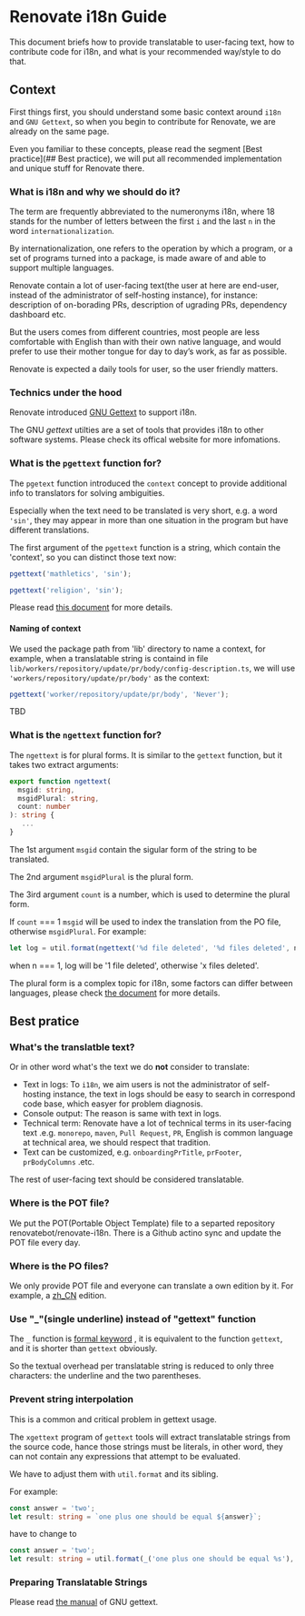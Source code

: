 # Renovate i18n Guide

This document briefs how to provide translatable to user-facing text, how to contribute code for i18n, and what is your recommended way/style to do that.

## Context

First things first, you should understand some basic context around `i18n` and `GNU Gettext`, so when you begin to contribute for Renovate, we are already on the same page.

Even you familiar to these concepts, please read the segment [Best practice](## Best practice), we will put all recommended implementation and unique stuff for Renovate there.

### What is i18n and why we should do it?

The term are frequently abbreviated to the numeronyms i18n, where 18 stands for the number of letters between the first `i` and the last `n` in the word `internationalization`.

By internationalization, one refers to the operation by which a program, or a set of programs turned into a package, is made aware of and able to support multiple languages.

Renovate contain a lot of user-facing text(the user at here are end-user, instead of the administrator of self-hosting instance), for instance: description of on-borading PRs, description of ugrading PRs, dependency dashboard etc.

But the users comes from different countries, most people are less comfortable with English than with their own native language, and would prefer to use their mother tongue for day to day’s work, as far as possible.

Renovate is expected a daily tools for user, so the user friendly matters.

### Technics under the hood

Renovate introduced [GNU Gettext](https://www.gnu.org/software/gettext/) to support i18n.

The GNU _gettext_ utilties are a set of tools that provides i18n to other software systems. Please check its offical website for more infomations.

### What is the `pgettext` function for?

The `pgetext` function introduced the `context` concept to provide additional info to translators for solving ambiguities.

Especially when the text need to be translated is very short, e.g. a word `'sin'`, they may appear in more than one situation in the program but have different translations.

The first argument of the `pgettext` function is a string, which contain the 'context', so you can distinct those text now:

```typescript
pgettext('mathletics', 'sin');

pgettext('religion', 'sin');
```

Please read [this document](https://www.gnu.org/software/gettext/manual/html_node/Contexts.html) for more details.

#### Naming of context

We used the package path from 'lib' directory to name a context, for example, when a translatable string is containd in file `lib/workers/repository/update/pr/body/config-description.ts`, we will use `'workers/repository/update/pr/body'` as the context:

```typescript
pgettext('worker/repository/update/pr/body', 'Never');
```

TBD

### What is the `ngettext` function for?

The `ngettext` is for plural forms. It is similar to the `gettext` function, but it takes two extract arguments:

```typescript
export function ngettext(
  msgid: string,
  msgidPlural: string,
  count: number
): string {
   ...
}
```

The 1st argument `msgid` contain the sigular form of the string to be translated.

The 2nd argument `msgidPlural` is the plural form.

The 3ird argument `count` is a number, which is used to determine the plural form.

If `count` === 1 `msgid` will be used to index the translation from the PO file, otherwise `msgidPlural`. For example:

```typescript
let log = util.format(ngettext('%d file deleted', '%d files deleted', n), n);
```

when n === 1, log will be '1 file deleted', otherwise 'x files deleted'.

The plural form is a complex topic for i18n, some factors can differ between languages, please check [the document](https://www.gnu.org/software/gettext/manual/html_node/Plural-forms.html#Plural-forms) for more details.

## Best pratice

### What's the translatble text?

Or in other word what's the text we do **not** consider to translate:

- Text in logs: To `i18n`, we aim users is not the administrator of self-hosting instance, the text in logs should be easy to search in correspond code base, which easyer for problem diagnosis.
- Console output: The reason is same with text in logs.
- Technical term: Renovate have a lot of technical terms in its user-facing text .e.g. `monorepo`, `maven`, `Pull Request`, `PR`, English
  is common language at technical area, we should respect that tradition.
- Text can be customized, e.g. `onboardingPrTitle`, `prFooter`, `prBodyColumns` .etc.

The rest of user-facing text should be considered translatable.

### Where is the POT file?

We put the POT(Portable Object Template) file to a separted repository renovatebot/renovate-i18n. There is a Github actino sync and update the POT file every day.

### Where is the PO files?

We only provide POT file and everyone can translate a own edition by it. For example, a [zh_CN](https://github.com/xingxing/renovate-i18n-zh-cn) edition.

### Use "\_"(single underline) instead of "gettext" function

The `_` function is [formal keyword](https://www.gnu.org/software/gettext/manual/html_node/Mark-Keywords.html) , it is equivalent to the function `gettext`, and it is shorter than `gettext` obviously.

So the textual overhead per translatable string is reduced to only three characters: the underline and the two parentheses.

### Prevent string interpolation

This is a common and critical problem in gettext usage.

The `xgettext` program of `gettext` tools will extract translatable strings from the source code, hance those strings must be literals, in other word, they can not contain any expressions that attempt to be evaluated.

We have to adjust them with `util.format` and its sibling.

For example:

```typescript
const answer = 'two';
let result: string = `one plus one should be equal ${answer}`;
```

have to change to

```typescript
const answer = 'two';
let result: string = util.format(_('one plus one should be equal %s'), answer);
```

### Preparing Translatable Strings

Please read [the manual](https://www.gnu.org/software/gettext/manual/html_node/Preparing-Strings.html#Preparing-Strings) of GNU gettext.
